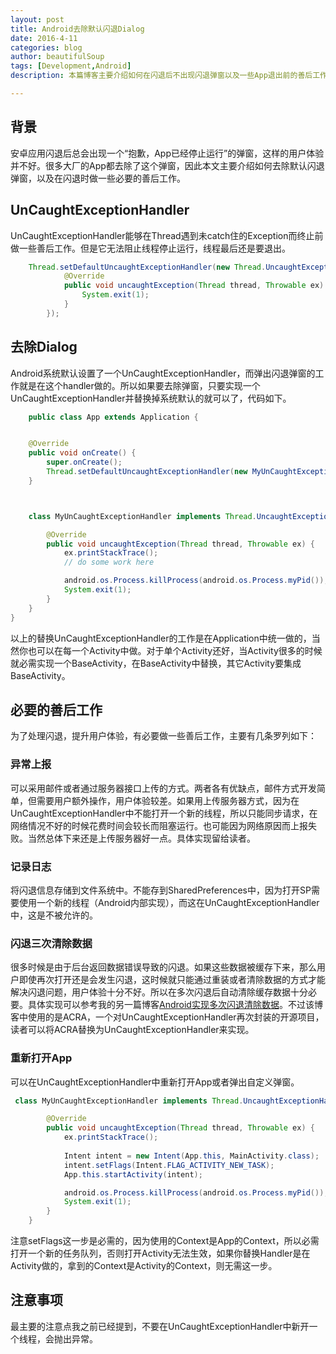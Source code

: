 ```yaml
---
layout: post
title: Android去除默认闪退Dialog
date: 2016-4-11
categories: blog
author: beautifulSoup
tags: [Development,Android]
description: 本篇博客主要介绍如何在闪退后不出现闪退弹窗以及一些App退出前的善后工作。

---
```


## 背景

安卓应用闪退后总会出现一个“抱歉，App已经停止运行”的弹窗，这样的用户体验并不好。很多大厂的App都去除了这个弹窗，因此本文主要介绍如何去除默认闪退弹窗，以及在闪退时做一些必要的善后工作。

## UnCaughtExceptionHandler
UnCaughtExceptionHandler能够在Thread遇到未catch住的Exception而终止前做一些善后工作。但是它无法阻止线程停止运行，线程最后还是要退出。

```java
	Thread.setDefaultUncaughtExceptionHandler(new Thread.UncaughtExceptionHandler() {
            @Override
            public void uncaughtException(Thread thread, Throwable ex) {
                System.exit(1);
            }
        });
```

## 去除Dialog
Android系统默认设置了一个UnCaughtExceptionHandler，而弹出闪退弹窗的工作就是在这个handler做的。所以如果要去除弹窗，只要实现一个UnCaughtExceptionHandler并替换掉系统默认的就可以了，代码如下。

```java
	public class App extends Application {


    @Override
    public void onCreate() {
        super.onCreate();
        Thread.setDefaultUncaughtExceptionHandler(new MyUnCaughtExceptionHandler());
    }



    class MyUnCaughtExceptionHandler implements Thread.UncaughtExceptionHandler{

        @Override
        public void uncaughtException(Thread thread, Throwable ex) {
            ex.printStackTrace();
            // do some work here

  			android.os.Process.killProcess(android.os.Process.myPid());
            System.exit(1);
        }
    }
}
```

以上的替换UnCaughtExceptionHandler的工作是在Application中统一做的，当然你也可以在每一个Activity中做。对于单个Activity还好，当Activity很多的时候就必需实现一个BaseActivity，在BaseActivity中替换，其它Activity要集成BaseActivity。

## 必要的善后工作
为了处理闪退，提升用户体验，有必要做一些善后工作，主要有几条罗列如下：

### 异常上报
可以采用邮件或者通过服务器接口上传的方式。两者各有优缺点，邮件方式开发简单，但需要用户额外操作，用户体验较差。如果用上传服务器方式，因为在UnCaughtExceptionHandler中不能打开一个新的线程，所以只能同步请求，在网络情况不好的时候花费时间会较长而阻塞运行。也可能因为网络原因而上报失败。当然总体下来还是上传服务器好一点。具体实现留给读者。

### 记录日志
将闪退信息存储到文件系统中。不能存到SharedPreferences中，因为打开SP需要使用一个新的线程（Android内部实现），而这在UnCaughtExceptionHandler中，这是不被允许的。

### 闪退三次清除数据
很多时候是由于后台返回数据错误导致的闪退。如果这些数据被缓存下来，那么用户即使再次打开还是会发生闪退，这时候就只能通过重装或者清除数据的方式才能解决闪退问题，用户体验十分不好。所以在多次闪退后自动清除缓存数据十分必要。具体实现可以参考我的另一篇博客[Android实现多次闪退清除数据](http://sixwolf.net/blog/2016/03/22/Android%E5%AE%9E%E7%8E%B0%E5%A4%9A%E6%AC%A1%E9%97%AA%E9%80%80%E6%B8%85%E9%99%A4%E6%95%B0%E6%8D%AE/)。不过该博客中使用的是ACRA，一个对UnCaughtExceptionHandler再次封装的开源项目，读者可以将ACRA替换为UnCaughtExceptionHandler来实现。

### 重新打开App
可以在UnCaughtExceptionHandler中重新打开App或者弹出自定义弹窗。

```java
 class MyUnCaughtExceptionHandler implements Thread.UncaughtExceptionHandler{

        @Override
        public void uncaughtException(Thread thread, Throwable ex) {
            ex.printStackTrace();
            
            Intent intent = new Intent(App.this, MainActivity.class);
            intent.setFlags(Intent.FLAG_ACTIVITY_NEW_TASK);
            App.this.startActivity(intent);

            android.os.Process.killProcess(android.os.Process.myPid());
            System.exit(1);
        }
    }
```
注意setFlags这一步是必需的，因为使用的Context是App的Context，所以必需打开一个新的任务队列，否则打开Activity无法生效，如果你替换Handler是在Activity做的，拿到的Context是Activity的Context，则无需这一步。

## 注意事项

最主要的注意点我之前已经提到，不要在UnCaughtExceptionHandler中新开一个线程，会抛出异常。